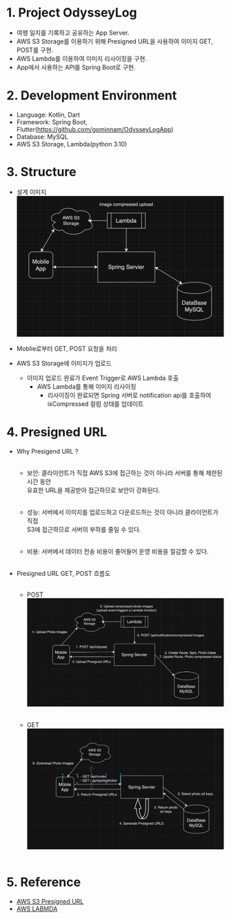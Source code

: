 
# 1. Project OdysseyLog

- 여행 일지를 기록하고 공유하는 App Server.
- AWS S3 Storage를 이용하기 위해 Presigned URL을 사용하여 이미지 GET, POST를 구현.
- AWS Lambda를 이용하여 이미지 리사이징을 구현.
- App에서 사용하는 API를 Spring Boot로 구현.

# 2. Development Environment

- Language: Kotlin, Dart
- Framework: Spring Boot, Flutter(https://github.com/gominnam/OdysseyLogApp)
- Database: MySQL
- AWS S3 Storage, Lambda(python 3.10)

# 3. Structure

- 설계 이미지 </br>
   <img src="src/main/resources/static/architecture.png" alt="structure" width="600"/></br>

- Moblie로부터 GET, POST 요청을 처리
- AWS S3 Storage에 이미지가 업로드
  - 이미지 업로드 완료가 Event Trigger로 AWS Lambda 호출
    - AWS Lambda를 통해 이미지 리사이징 
      - 리사이징이 완료되면 Spring 서버로 notification api를 호출하여 isCompressed 컬럼 상태를 업데이트

# 4. Presigned URL

- Why Presigend URL ?</br></br>

    - 보안: 클라이언트가 직접 AWS S3에 접근하는 것이 아니라 서버를 통해 제한된 시간 동안</br>
           유효한 URL을 제공받아 접근하므로 보안이 강화된다.</br></br>
  
    - 성능: 서버에서 이미지를 업로드하고 다운로드하는 것이 아니라 클라이언트가 직접</br>
           S3에 접근하므로 서버의 부하를 줄일 수 있다.</br></br>

    - 비용: 서버에서 데이터 전송 비용이 줄어들어 운영 비용을 절감할 수 있다.</br></br>

- Presigned URL GET, POST 흐름도</br></br>

     - POST</br>
       <img src="src/main/resources/static/presigned_url_post.png" alt="structure" width="600"/></br></br>

     - GET</br>
       <img src="src/main/resources/static/presigned_url_get.png" alt="structure" width="600"/></br></br>


# 5. Reference

- [AWS S3 Presigned URL](https://docs.aws.amazon.com/AmazonS3/latest/userguide/PresignedUrlUploadObject.html)
- [AWS LABMDA](https://docs.aws.amazon.com/lambda/latest/dg/welcome.html)
